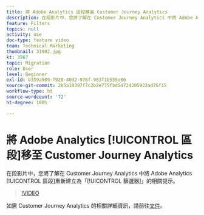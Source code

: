 ```yaml
---
title: 將 Adobe Analytics 區段移至 Customer Journey Analytics
description: 在段影片中，您將了解在 Customer Journey Analytics 中將 Adobe Analytics 區段重新建立為「篩選器」的相關提示。
feature: Filters
topics: null
activity: use
doc-type: feature video
team: Technical Marketing
thumbnail: 31982.jpg
kt: 3967
topic: Migration
role: User
level: Beginner
exl-id: b359a509-f920-40d2-978f-983f1b555e86
source-git-commit: 2b5a19397f7c2b2e775fbd5d724205922ad76f15
workflow-type: ht
source-wordcount: '72'
ht-degree: 100%

---
```


# 將 Adobe Analytics [!UICONTROL 區段]移至 Customer Journey Analytics

在段影片中，您將了解在 Customer Journey Analytics 中將 Adobe Analytics [!UICONTROL 區段]重新建立為「[!UICONTROL 篩選器]」的相關提示。

>[!VIDEO](https://video.tv.adobe.com/v/31982/?quality=12)

如需 Customer Journey Analytics 的相關詳細資訊，請前往[文件](https://docs.adobe.com/content/help/zh-Hant/analytics-platform/using/cja-landing.html)。

